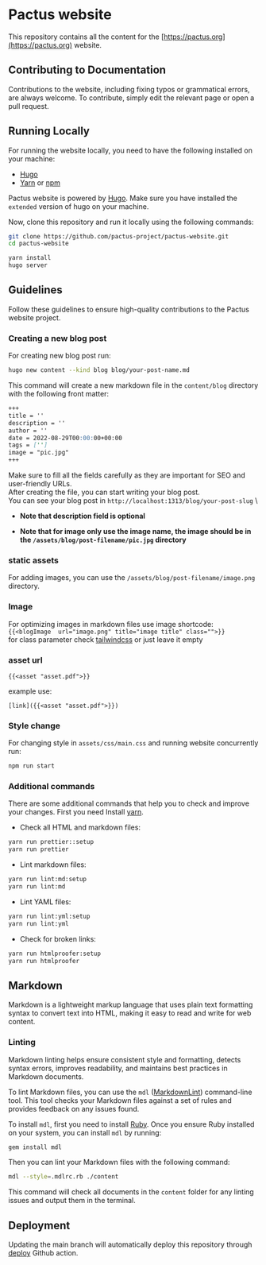 # Pactus website

This repository contains all the content for the [https://pactus.org](https://pactus.org) website.

## Contributing to Documentation

Contributions to the website, including fixing typos or grammatical errors, are always welcome.
To contribute, simply edit the relevant page or open a pull request.

## Running Locally

For running the website locally, you need to have the following installed on your machine:

- [Hugo](https://gohugo.io/)
- [Yarn](https://yarnpkg.com/) or [npm](https://www.npmjs.com/)

Pactus website is powered by [Hugo](https://gohugo.io/).
Make sure you have installed the `extended` version of hugo on your machine.

Now, clone this repository and run it locally using the following commands:

```bash
git clone https://github.com/pactus-project/pactus-website.git
cd pactus-website

yarn install
hugo server
```

## Guidelines

Follow these guidelines to ensure high-quality contributions to the Pactus website project.

### Creating a new blog post

For creating new blog post run:

```bash
hugo new content --kind blog blog/your-post-name.md
```

This command will create a new markdown file in the `content/blog` directory with the following front matter:

```markdown
+++
title = ''
description = ''
author = ''
date = 2022-08-29T00:00:00+00:00
tags = ['']
image = "pic.jpg"
+++
```

Make sure to fill all the fields carefully as they are important for SEO and user-friendly URLs.\
After creating the file, you can start writing your blog post.\
You can see your blog post in `http://localhost:1313/blog/your-post-slug` \

- **Note that description field is optional**

- **Note that for image only use the image name, the image should be in the `/assets/blog/post-filename/pic.jpg` directory**

### static assets

For adding images, you can use the `/assets/blog/post-filename/image.png` directory.

### Image

For optimizing images in markdown files use image shortcode: \
`{{<blogImage  url="image.png" title="image title" class="">}}` \
for class parameter check [tailwindcss](https://tailwindcss.com/) or just leave it empty

### asset url

`{{<asset "asset.pdf">}}`

example use:

`[link]({{<asset "asset.pdf">}})`

### Style change

For changing style in `assets/css/main.css` and running website concurrently run:

```bash
npm run start
```

### Additional commands

There are some additional commands that help you to check and improve your changes.
First you need Install [yarn](https://yarnpkg.com/).

- Check all HTML and markdown files:

```bash
yarn run prettier::setup
yarn run prettier
```

- Lint markdown files:

```bash
yarn run lint:md:setup
yarn run lint:md
```

- Lint YAML files:

```bash
yarn run lint:yml:setup
yarn run lint:yml
```

- Check for broken links:

```bash
yarn run htmlproofer:setup
yarn run htmlproofer
```

## Markdown

Markdown is a lightweight markup language that uses plain text formatting syntax to convert text into HTML,
making it easy to read and write for web content.

### Linting

Markdown linting helps ensure consistent style and formatting, detects syntax errors, improves readability,
and maintains best practices in Markdown documents.

To lint Markdown files, you can use the `mdl` ([MarkdownLint](https://github.com/DavidAnson/markdownlint)) command-line tool.
This tool checks your Markdown files against a set of rules and provides feedback on any issues found.

To install `mdl`, first you need to install [Ruby](https://www.ruby-lang.org/en/documentation/installation/).
Once you ensure Ruby installed on your system, you can install `mdl` by running:

```sh
gem install mdl
```

Then you can lint your Markdown files with the following command:

```sh
mdl --style=.mdlrc.rb ./content
```

This command will check all documents in the `content` folder for any linting issues and output them in the terminal.

## Deployment

Updating the main branch will automatically deploy this repository through
[deploy](.github/workflows/deploy.yml) Github action.
